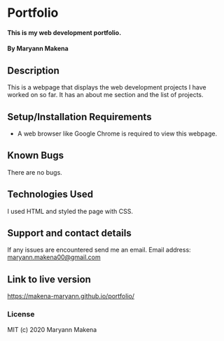 # Portfolio

#### This is my web development portfolio.

#### By Maryann Makena

## Description

This is a webpage that displays the web development projects I have worked on so far. It has an about me section and the list of projects.

## Setup/Installation Requirements

- A web browser like Google Chrome is required to view this webpage.

## Known Bugs

There are no bugs.

## Technologies Used

I used HTML and styled the page with CSS.

## Support and contact details

If any issues are encountered send me an email.
Email address: maryann.makena00@gmail.com

## Link to live version

https://makena-maryann.github.io/portfolio/

### License

MIT (c) 2020 Maryann Makena
